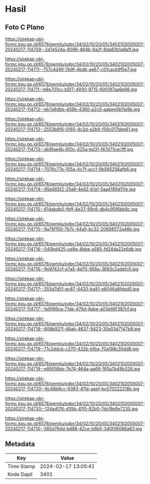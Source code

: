 # Hasil

## Foto C Plano

https://sirekap-obj-formc.kpu.go.id/6578/pemilu/pdpr/34/02/10/20/05/3402102005007-20240217-114709--2d7e524a-6096-464b-9a2f-8da83b1a8a1f.jpg

https://sirekap-obj-formc.kpu.go.id/6578/pemilu/pdpr/34/02/10/20/05/3402102005007-20240217-114711--757c4d49-7b9f-4bdb-ae67-c01cacb9f5e7.jpg

https://sirekap-obj-formc.kpu.go.id/6578/pemilu/pdpr/34/02/10/20/05/3402102005007-20240217-114711--b8e701cc-b5f7-4930-9715-600197aa6e98.jpg

https://sirekap-obj-formc.kpu.go.id/6578/pemilu/pdpr/34/02/10/20/05/3402102005007-20240217-114712--eb7a9dbb-459b-4360-a2c0-aabee5b11e9b.jpg

https://sirekap-obj-formc.kpu.go.id/6578/pemilu/pdpr/34/02/10/20/05/3402102005007-20240217-114712--2553b6f6-0165-4c2d-a2b9-f56c017bbe61.jpg

https://sirekap-obj-formc.kpu.go.id/6578/pemilu/pdpr/34/02/10/20/05/3402102005007-20240217-114713--ab9fae4b-910c-425a-bd31-f47d71cec1ff.jpg

https://sirekap-obj-formc.kpu.go.id/6578/pemilu/pdpr/34/02/10/20/05/3402102005007-20240217-114714--7076c77e-105a-4c7f-acc1-9b565256afb6.jpg

https://sirekap-obj-formc.kpu.go.id/6578/pemilu/pdpr/34/02/10/20/05/3402102005007-20240217-114714--95e665f2-25a9-4e62-b1a1-5aa4189d111e.jpg

https://sirekap-obj-formc.kpu.go.id/6578/pemilu/pdpr/34/02/10/20/05/3402102005007-20240217-114715--614abdb0-fbff-4e37-99c6-db4c95f6bb8c.jpg

https://sirekap-obj-formc.kpu.go.id/6578/pemilu/pdpr/34/02/10/20/05/3402102005007-20240217-114715--9a76f150-7b7c-44a5-bc32-20698572a46b.jpg

https://sirekap-obj-formc.kpu.go.id/6578/pemilu/pdpr/34/02/10/20/05/3402102005007-20240217-114716--040bd425-ce9a-4bbe-a585-fd24da22e6db.jpg

https://sirekap-obj-formc.kpu.go.id/6578/pemilu/pdpr/34/02/10/20/05/3402102005007-20240217-114716--9e9742cf-e7a5-4d70-958a-3693c2adafc0.jpg

https://sirekap-obj-formc.kpu.go.id/6578/pemilu/pdpr/34/02/10/20/05/3402102005007-20240217-114717--355d7d51-ec87-4420-ba91-e6046a8fded0.jpg

https://sirekap-obj-formc.kpu.go.id/6578/pemilu/pdpr/34/02/10/20/05/3402102005007-20240217-114717--1e9166ca-71de-476d-8abe-a03e66f387cf.jpg

https://sirekap-obj-formc.kpu.go.id/6578/pemilu/pdpr/34/02/10/20/05/3402102005007-20240217-114718--608b9211-46ab-4637-9423-30a53d7147b9.jpg

https://sirekap-obj-formc.kpu.go.id/6578/pemilu/pdpr/34/02/10/20/05/3402102005007-20240217-114719--71c2ddcb-c270-432b-bfba-70a198c30dd8.jpg

https://sirekap-obj-formc.kpu.go.id/6578/pemilu/pdpr/34/02/10/20/05/3402102005007-20240217-114719--e85f08bb-7b74-464a-aa69-165a7b49b326.jpg

https://sirekap-obj-formc.kpu.go.id/6578/pemilu/pdpr/34/02/10/20/05/3402102005007-20240217-114720--6c48b9cc-6383-411e-aaef-bc070222218b.jpg

https://sirekap-obj-formc.kpu.go.id/6578/pemilu/pdpr/34/02/10/20/05/3402102005007-20240217-114720--124ad176-d35b-41f5-92b0-7dcf8e8e7235.jpg

https://sirekap-obj-formc.kpu.go.id/6578/pemilu/pdpr/34/02/10/20/05/3402102005007-20240217-114710--565d76dd-bd88-42ce-b6b5-340f06086a63.jpg


## Metadata

| Key        | Value               |
| ---------- | ------------------- |
| Time Stamp | 2024-02-17 13:05:41 |
| Kode Dapil | 3401                |



